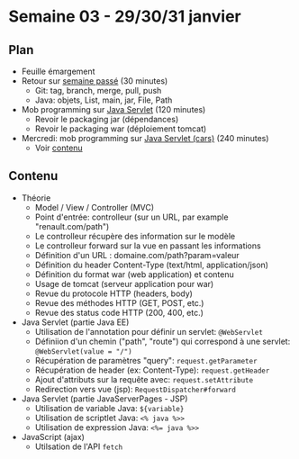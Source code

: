 # Semaine 03 - 29/30/31 janvier

## Plan

- Feuille émargement
- Retour sur [semaine passé](../semaine02) (30 minutes)
    - Git: tag, branch, merge, pull, push
    - Java: objets, List, main, jar, File, Path
- Mob programming sur [Java Servlet](../../exercices/eugenp-javax-servlets) (120 minutes)
    - Revoir le packaging jar (dépendances)
    - Revoir le packaging war (déploiement tomcat)
- Mercredi: mob programming sur [Java Servlet (cars)](../../exercices/dubreuia-cars) (240 minutes)
    - Voir [contenu](#contenu)

## Contenu

- Théorie
    - Model / View / Controller (MVC)
    - Point d'entrée: controlleur (sur un URL, par example "renault.com/path")
    - Le controlleur récupère des information sur le modèle
    - Le controlleur forward sur la vue en passant les informations
    - Définition d'un URL : domaine.com/path?param=valeur
    - Définition du header Content-Type (text/html, application/json)
    - Définition du format war (web application) et contenu
    - Usage de tomcat (serveur application pour war)
    - Revue du protocole HTTP (headers, body)
    - Revue des méthodes HTTP (GET, POST, etc.)
    - Revue des status code HTTP (200, 400, etc.)
- Java Servlet (partie Java EE)
    - Utilisation de l'annotation pour définir un servlet: `@WebServlet`
    - Définiion d'un chemin ("path", "route") qui correspond à une servlet: `@WebServlet(value = "/")`
    - Récupération de paramètres "query": `request.getParameter`
    - Récupération de header (ex: Content-Type): `request.getHeader`
    - Ajout d'attributs sur la requête avec: `request.setAttribute`
    - Redirection vers vue (jsp): `RequestDispatcher#forward`
- Java Servlet (partie JavaServerPages - JSP)
    - Utilisation de variable Java: `${variable}`
    - Utilisation de scriptlet Java: `<% java %>>`
    - Utilisation de expression Java: `<%= java %>>`
- JavaScript (ajax)
    - Utilsation de l'API `fetch`
